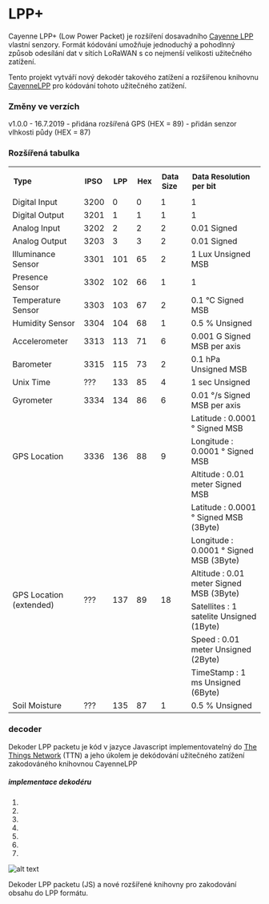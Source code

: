 # LPP+

Cayenne LPP+ (Low Power Packet) je rozšíření dosavadního [Cayenne LPP](https://mydevices.com/cayenne/docs/lora/#lora-how-lorawan-works) vlastní senzory. Formát kódování umožňuje jednoduchý a pohodlnný způsob odesílání dat v sítích LoRaWAN s co nejmenší velikosti užitečného zatížení.

Tento projekt vytváří nový dekodér takového zatížení a rozšířenou knihovnu [CayenneLPP](https://github.com/TheThingsNetwork/arduino-device-lib) pro kódování tohoto užitečného zatížení.

### Změny ve verzích

v1.0.0 - 16.7.2019 - přidána rozšířená GPS (HEX = 89)
                   - přidán senzor vlhkosti půdy (HEX = 87)

### Rozšířená tabulka

<table style="width: 100%;">
<tbody>
<tr>
<td style="font-size: 15px; padding: 10px;"><b>Type</b></td>
<td style="font-size: 15px; padding: 10px;"><b>IPSO</b></td>
<td style="font-size: 15px; padding: 10px;"><b>LPP</b></td>
<td style="font-size: 15px; padding: 10px;"><b>Hex</b></td>
<td style="font-size: 15px; padding: 10px;"><b>Data Size</b></td>
<td style="font-size: 15px; padding: 10px;"><b>Data Resolution per bit</b></td>
</tr>
<tr>
<td>Digital Input</td>
<td>3200</td>
<td>0</td>
<td>0</td>
<td>1</td>
<td>1</td>
</tr>
<tr>
<td>Digital Output</td>
<td>3201</td>
<td>1</td>
<td>1</td>
<td>1</td>
<td>1</td>
</tr>
<tr>
<td>Analog Input</td>
<td>3202</td>
<td>2</td>
<td>2</td>
<td>2</td>
<td>0.01 Signed</td>
</tr>
<tr>
<td>Analog Output</td>
<td>3203</td>
<td>3</td>
<td>3</td>
<td>2</td>
<td>0.01 Signed</td>
</tr>
<tr>
<td>Illuminance Sensor</td>
<td>3301</td>
<td>101</td>
<td>65</td>
<td>2</td>
<td>1 Lux Unsigned MSB</td>
</tr>
<tr>
<td>Presence Sensor</td>
<td>3302</td>
<td>102</td>
<td>66</td>
<td>1</td>
<td>1</td>
</tr>
<tr>
<td>Temperature Sensor</td>
<td>3303</td>
<td>103</td>
<td>67</td>
<td>2</td>
<td>0.1 °C Signed MSB</td>
</tr>
<tr>
<td>Humidity Sensor</td>
<td>3304</td>
<td>104</td>
<td>68</td>
<td>1</td>
<td>0.5 % Unsigned</td>
</tr>
<tr>
<td>Accelerometer</td>
<td>3313</td>
<td>113</td>
<td>71</td>
<td>6</td>
<td>0.001 G Signed MSB per axis</td>
</tr>
<tr>
<td>Barometer</td>
<td>3315</td>
<td>115</td>
<td>73</td>
<td>2</td>
<td>0.1 hPa Unsigned MSB</td>
</tr>
<tr>
<tr>
<td>Unix Time</td>
<td>???</td>
<td>133</td>
<td>85</td>
<td>4</td>
<td>1 sec Unsigned</td>
</tr>
<tr>
<td>Gyrometer</td>
<td>3334</td>
<td>134</td>
<td>86</td>
<td>6</td>
<td>0.01 °/s Signed MSB per axis</td>
</tr>
<tr>
<td rowspan="3">GPS Location</td>
<td rowspan="3">3336</td>
<td rowspan="3">136</td>
<td rowspan="3">88</td>
<td rowspan="3">9</td>
<td>Latitude : 0.0001 ° Signed MSB</td>
</tr>
<tr>
<td>Longitude : 0.0001 ° Signed MSB</td>
</tr>
<tr>
<td>Altitude : 0.01 meter Signed MSB</td>
</tr>
  
<tr>
  <td rowspan="6">GPS Location (extended)</td>
  <td rowspan="6">???</td>
  <td rowspan="6">137</td>
  <td rowspan="6">89</td>
  <td rowspan="6">18</td>
  <td>Latitude : 0.0001 ° Signed MSB (3Byte)</td>
</tr>
<tr>
  <td>Longitude : 0.0001 ° Signed MSB (3Byte)</td>
</tr>
<tr>
  <td>Altitude : 0.01 meter Signed MSB (3Byte)</td>
</tr>
<tr>
  <td>Satellites : 1 satelite Unsigned (1Byte)</td>
</tr>
<tr>
  <td>Speed : 0.01 meter Unsigned (2Byte)</td>
</tr>
<tr>
  <td>TimeStamp : 1 ms Unsigned (6Byte)</td>
</tr>

<tr>
  <td>Soil Moisture</td>
  <td>???</td>
  <td>135</td>
  <td>87</td>
  <td>1</td>
  <td>0.5 % Unsigned</td>
</tr>
</tbody>
</table>


### decoder

Dekoder LPP packetu je kód v jazyce Javascript implementovatelný do [The Things Network](https://www.thethingsnetwork.org/) (TTN) a jeho úkolem je dekódování užitečného zatížení zakodováného knihovnou CayenneLPP

##### implementace dekodéru

1.
2.
3.
4.
5.
6.
7.



![alt text](https://github.com/davidvasicek/LPPplus/blob/master/img/decoder_implement.png "Logo Title Text 1")


Dekoder LPP packetu (JS) a nové rozšířené knihovny pro zakodování obsahu do LPP formátu. 

